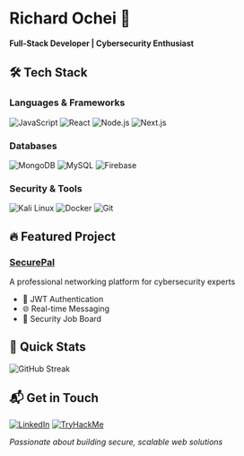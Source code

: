 # Richard Ochei 🚀

**Full-Stack Developer | Cybersecurity Enthusiast**

## 🛠 Tech Stack

### Languages & Frameworks
![JavaScript](https://img.shields.io/badge/-JavaScript-F7DF1E?style=flat-square&logo=javascript&logoColor=black)
![React](https://img.shields.io/badge/-React-61DAFB?style=flat-square&logo=react&logoColor=black)
![Node.js](https://img.shields.io/badge/-Node.js-339933?style=flat-square&logo=node.js&logoColor=white)
![Next.js](https://img.shields.io/badge/-Next.js-000000?style=flat-square&logo=next.js&logoColor=white)

### Databases
![MongoDB](https://img.shields.io/badge/-MongoDB-47A248?style=flat-square&logo=mongodb&logoColor=white)
![MySQL](https://img.shields.io/badge/-MySQL-4479A1?style=flat-square&logo=mysql&logoColor=white)
![Firebase](https://img.shields.io/badge/-Firebase-FFCA28?style=flat-square&logo=firebase&logoColor=black)

### Security & Tools
![Kali Linux](https://img.shields.io/badge/-Kali_Linux-557C94?style=flat-square&logo=kali-linux&logoColor=white)
![Docker](https://img.shields.io/badge/-Docker-2496ED?style=flat-square&logo=docker&logoColor=white)
![Git](https://img.shields.io/badge/-Git-F05032?style=flat-square&logo=git&logoColor=white)

## 🔥 Featured Project

### [SecurePal](https://github.com/richardochei/securepal)
A professional networking platform for cybersecurity experts
- 🔐 JWT Authentication
- 🌐 Real-time Messaging
- 💼 Security Job Board

## 🌟 Quick Stats

![GitHub Streak](https://github-readme-streak-stats.herokuapp.com/?user=richardochei&theme=dark)

## 📬 Get in Touch

[![LinkedIn](https://img.shields.io/badge/-LinkedIn-0077B5?style=flat-square&logo=linkedin&logoColor=white)](https://www.linkedin.com/in/richardochei)
[![TryHackMe](https://img.shields.io/badge/-TryHackMe-212C42?style=flat-square&logo=tryhackme&logoColor=white)](https://tryhackme.com/p/yourusername)

*Passionate about building secure, scalable web solutions*
